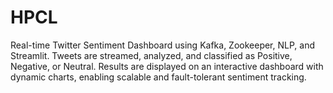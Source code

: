 # HPCL
Real-time Twitter Sentiment Dashboard using Kafka, Zookeeper, NLP, and Streamlit. Tweets are streamed, analyzed, and classified as Positive, Negative, or Neutral. Results are displayed on an interactive dashboard with dynamic charts, enabling scalable and fault-tolerant sentiment tracking.
